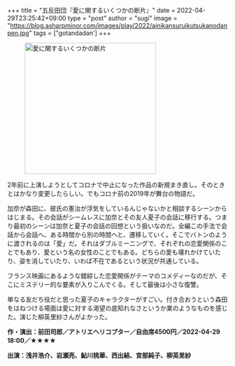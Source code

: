 +++
title = "五反田団『愛に関するいくつかの断片』"
date = 2022-04-29T23:25:42+09:00
type = "post"
author = "sugi"
image = "https://blog.asharpminor.com/images/play/2022/ainikansuruikutsukanodanpen.jpg"
tags = ["gotandadan']
+++
<figure class="alignleft"><img src="/images/play/2022/ainikansuruikutsukanodanpen.jpg" alt="愛に関するいくつかの断片" style="width: 300px !important;"></figure>

2年前に上演しようとしてコロナで中止になった作品の新規まき直し。そのときとはかなり変更したらしい。でもコロナ前の2019年が舞台の物語だ。

加奈が森田に、彼氏の憲治が浮気をしているんじゃないかと相談するシーンからはじまる。その会話がシームレスに加奈とその友人夏子の会話に移行する。つまり最初のシーンは加奈と夏子の会話の回想という扱いなのだ。全編この手法で会話から会話へ、ある時間から別の時間へと、遷移していく。そこでバトンのように渡されるのは「愛」だ。それはダブルミーニングで、それぞれの恋愛関係のことでもあり、愛という名の女性のことでもある。どちらの愛も壊れかけていたり、姿を消していたり、いわば不在であるという状況が共通している。

フランス映画にあるような錯綜した恋愛関係がテーマのコメディーなのだが、そこにミステリー的な要素が入りこんでくる。そして最後は小さな復讐。

単なる友だち役だと思った夏子のキャラクターがすごい。付き合おうという森田をはねつける場面は愛に対する渇望の底知れなさというか業のようなものを感じた。演じた柳英里紗さんがよかった。

**作・演出：前田司郎／アトリエヘリコプター／自由席4500円／2022-04-29 18:00／★★★★**

**出演：浅井浩介、岩瀬亮、鮎川桃華、西出結、宮部純子、柳英里紗**